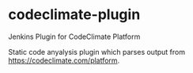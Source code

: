 # codeclimate-plugin
Jenkins Plugin for CodeClimate Platform

Static code anyalysis plugin which parses output from https://codeclimate.com/platform. 
